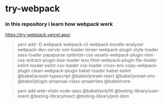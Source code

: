 # try-webpack
### in this repository i learn how webpack work
https://try-webpack.vercel.app/

> yarn add -D webpack webpack-cli webpack-bundle-analyzer webpack-dev-server xml-loader terser-webpack-plugin style-loader sass-loader papaparse optimize-css-assets-webpack-plugin mini-css-extract-plugin less-loader less html-webpack-plugin file-loader  eslint-loader  eslint csv-loader css-loader cross-env copy-webpack-plugin clean-webpack-plugin babel-loader babel-eslint @babel/preset-typescript @babel/preset-react @babel/preset-env @babel/plugin-proposal-class-properties @babel/core


> yarn add web-vitals node-sass @babel/polyfill @testing-library/user-event @testing-library/react @testing-library/jest-dom
